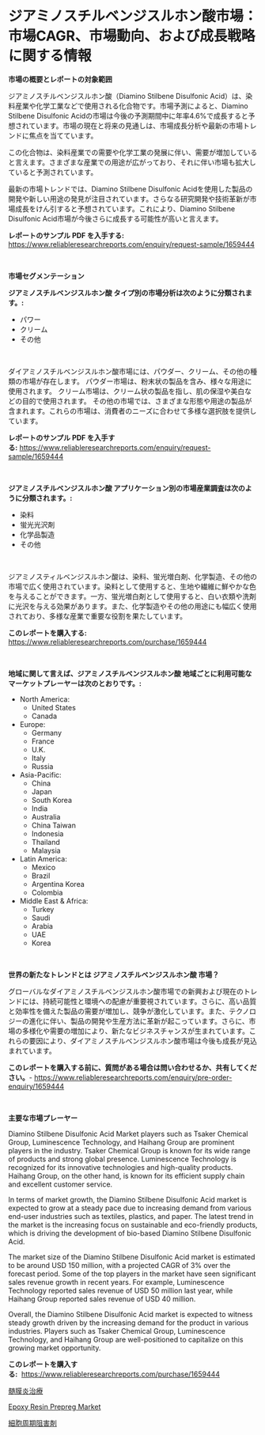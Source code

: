 <p><h1>ジアミノスチルベンジスルホン酸市場：市場CAGR、市場動向、および成長戦略に関する情報</h1></p><p><strong>市場の概要とレポートの対象範囲</strong></p>
<p><p>ジアミノスチルベンジスルホン酸（Diamino Stilbene Disulfonic Acid）は、染料産業や化学工業などで使用される化合物です。市場予測によると、Diamino Stilbene Disulfonic Acidの市場は今後の予測期間中に年率4.6%で成長すると予想されています。市場の現在と将来の見通しは、市場成長分析や最新の市場トレンドに焦点を当てています。</p><p>この化合物は、染料産業での需要や化学工業の発展に伴い、需要が増加していると言えます。さまざまな産業での用途が広がっており、それに伴い市場も拡大していると予測されています。</p><p>最新の市場トレンドでは、Diamino Stilbene Disulfonic Acidを使用した製品の開発や新しい用途の発見が注目されています。さらなる研究開発や技術革新が市場成長をけん引すると予想されています。これにより、Diamino Stilbene Disulfonic Acid市場が今後さらに成長する可能性が高いと言えます。</p></p>
<p><strong>レポートのサンプル PDF を入手する:</strong> <a href="https://www.reliableresearchreports.com/enquiry/request-sample/1659444">https://www.reliableresearchreports.com/enquiry/request-sample/1659444</a></p>
<p>&nbsp;</p>
<p><strong>市場セグメンテーション</strong></p>
<p><strong>ジアミノスチルベンジスルホン酸 タイプ別の市場分析は次のように分類されます。:</strong></p>
<p><ul><li>パワー</li><li>クリーム</li><li>その他</li></ul></p>
<p>&nbsp;</p>
<p><p>ダイアミノスチルベンジスルホン酸市場には、パウダー、クリーム、その他の種類の市場が存在します。 パウダー市場は、粉末状の製品を含み、様々な用途に使用されます。 クリーム市場は、クリーム状の製品を指し、肌の保湿や美白などの目的で使用されます。 その他の市場では、さまざまな形態や用途の製品が含まれます。これらの市場は、消費者のニーズに合わせて多様な選択肢を提供しています。</p></p>
<p><strong>レポートのサンプル PDF を入手する:</strong>&nbsp;<a href="https://www.reliableresearchreports.com/enquiry/request-sample/1659444">https://www.reliableresearchreports.com/enquiry/request-sample/1659444</a></p>
<p>&nbsp;</p>
<p><strong> ジアミノスチルベンジスルホン酸 アプリケーション別の市場産業調査は次のように分類されます。:</strong></p>
<p><ul><li>染料</li><li>蛍光光沢剤</li><li>化学品製造</li><li>その他</li></ul></p>
<p>&nbsp;</p>
<p><p>ジアミノスティルベンジスルホン酸は、染料、蛍光増白剤、化学製造、その他の市場で広く使用されています。染料として使用すると、生地や繊維に鮮やかな色を与えることができます。一方、蛍光増白剤として使用すると、白い衣類や洗剤に光沢を与える効果があります。また、化学製造やその他の用途にも幅広く使用されており、多様な産業で重要な役割を果たしています。</p></p>
<p><strong>このレポートを購入する:</strong>&nbsp; <a href="https://www.reliableresearchreports.com/purchase/1659444">https://www.reliableresearchreports.com/purchase/1659444</a></p>
<p>&nbsp;</p>
<p><strong>地域に関して言えば、ジアミノスチルベンジスルホン酸 地域ごとに利用可能なマーケットプレーヤーは次のとおりです。:</strong></p>
<p><ul>
    <li>
        North America:
        <ul>
            <li>United States</li>
            <li>Canada</li>
        </ul>
    </li>
    <li>
        Europe:
        <ul>
            <li>Germany</li>
            <li>France</li>
            <li>U.K.</li>
            <li>Italy</li>
            <li>Russia</li>
        </ul>
    </li>
    <li>
        Asia-Pacific:
        <ul>
            <li>China</li>
            <li>Japan</li>
            <li>South Korea</li>
            <li>India</li>
            <li>Australia</li>
            <li>China Taiwan</li>
            <li>Indonesia</li>
            <li>Thailand</li>
            <li>Malaysia</li>
        </ul>
    </li>
    <li>
        Latin America:
        <ul>
            <li>Mexico</li>
            <li>Brazil</li>
            <li>Argentina Korea</li>
            <li>Colombia</li>
        </ul>
    </li>
    <li>
        Middle East & Africa:
        <ul>
            <li>Turkey</li>
            <li>Saudi</li>
            <li>Arabia</li>
            <li>UAE</li>
            <li>Korea</li>
        </ul>
    </li>
    </ul></p>
<p>&nbsp;</p>
<p><strong>世界の新たなトレンドとは ジアミノスチルベンジスルホン酸 市場？</strong></p>
<p><p>グローバルなダイアミノスチルベンジスルホン酸市場での新興および現在のトレンドには、持続可能性と環境への配慮が重要視されています。さらに、高い品質と効率性を備えた製品の需要が増加し、競争が激化しています。また、テクノロジーの進化に伴い、製品の開発や生産方法に革新が起こっています。さらに、市場の多様化や需要の増加により、新たなビジネスチャンスが生まれています。これらの要因により、ダイアミノスチルベンジスルホン酸市場は今後も成長が見込まれています。</p></p>
<p><strong>このレポートを購入する前に、質問がある場合は問い合わせるか、共有してください。</strong>- <a href="https://www.reliableresearchreports.com/enquiry/pre-order-enquiry/1659444">https://www.reliableresearchreports.com/enquiry/pre-order-enquiry/1659444</a></p>
<p>&nbsp;</p>
<p><strong>主要な市場プレーヤー</strong></p>
<p><p>Diamino Stilbene Disulfonic Acid Market players such as Tsaker Chemical Group, Luminescence Technology, and Haihang Group are prominent players in the industry. Tsaker Chemical Group is known for its wide range of products and strong global presence. Luminescence Technology is recognized for its innovative technologies and high-quality products. Haihang Group, on the other hand, is known for its efficient supply chain and excellent customer service.</p><p>In terms of market growth, the Diamino Stilbene Disulfonic Acid market is expected to grow at a steady pace due to increasing demand from various end-user industries such as textiles, plastics, and paper. The latest trend in the market is the increasing focus on sustainable and eco-friendly products, which is driving the development of bio-based Diamino Stilbene Disulfonic Acid.</p><p>The market size of the Diamino Stilbene Disulfonic Acid market is estimated to be around USD 150 million, with a projected CAGR of 3% over the forecast period. Some of the top players in the market have seen significant sales revenue growth in recent years. For example, Luminescence Technology reported sales revenue of USD 50 million last year, while Haihang Group reported sales revenue of USD 40 million.</p><p>Overall, the Diamino Stilbene Disulfonic Acid market is expected to witness steady growth driven by the increasing demand for the product in various industries. Players such as Tsaker Chemical Group, Luminescence Technology, and Haihang Group are well-positioned to capitalize on this growing market opportunity.</p></p>
<p><strong>このレポートを購入する:</strong>&nbsp;&nbsp;<a href="https://www.reliableresearchreports.com/purchase/1659444">https://www.reliableresearchreports.com/purchase/1659444</a></p>
<p><p><a href="https://github.com/marbadji/Market-Research-Report-List-1/blob/main/154702112660.md">髄膜炎治療</a></p><p><a href="https://circular-yam-9b9.notion.site/Global-Epoxy-Resin-Prepreg-Market-Size-and-Market-Trends-Insights-and-Projections-from-2024-to-2031-73534c12950c4d5a8e92eed58a9f9d8f">Epoxy Resin Prepreg Market</a></p><p><a href="https://github.com/KaydenJohns1964/Market-Research-Report-List-1/blob/main/753439612661.md">細胞周期阻害剤</a></p></p>